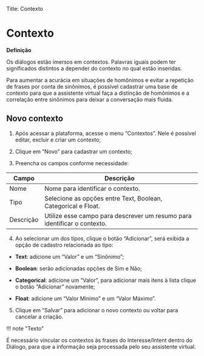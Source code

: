 Title: Contexto

# Contexto

**Definição**

Os diálogos estão imersos em contextos. Palavras iguais podem ter significados distintos a depender do contexto no qual estão inseridas.

Para aumentar a acurácia em situações de homônimos e evitar a repetição de frases por conta de sinônimos, é possível cadastrar uma base de contexto para que a assistente virtual faça a distinção de homônimos e a correlação entre sinônimos para deixar a conversação mais fluida. 
 

## Novo contexto

1.  Após acessar a plataforma, acesse o menu “Contextos”. Nele é possível editar, excluir e criar um contexto;

2.  Clique em “Novo” para cadastrar um contexto;

3.  Preencha os campos conforme necessidade:

| **Campo** |**Descrição**|
|-|-|
| Nome| Nome para identificar o contexto.|
| Tipo| Selecione as opções entre Text, Boolean, Categorical e Float.|
| Descrição | Utilize esse campo para descrever um resumo para identificar o contexto.|

4.  Ao selecionar um dos tipos, clique o botão “Adicionar”, será exibida a opção de cadastro relacionada ao tipo:

-   **Text**: adicione um “Valor” e um “Sinônimo”;

-   **Boolean**: serão adicionadas opções de Sim e Não;

-   **Categorical**: adicione um “Valor”, para adicionar mais itens à lista clique o botão “Adicionar” novamente;

-   **Float**: adicione um “Valor Mínimo” e um “Valor Máximo”.

5.  Clique em “Salvar” para adicionar o novo contexto ou voltar para cancelar a criação.

!!! note "Texto"

É necessário vincular os contextos às frases do Interesse/Intent dentro do Diálogo, para que a informação seja processada pelo seu assistente virtual. 